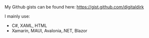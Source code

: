 My Github gists can be found here: https://gist.github.com/digitaldirk

I mainly use:
- C#, XAML, HTML
- Xamarin, MAUI, Avalonia,.NET, Blazor